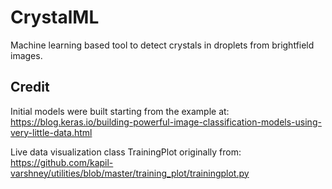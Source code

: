 # CrystalML
Machine learning based tool to detect crystals in droplets from brightfield images.

## Credit

Initial models were built starting from the example at:
https://blog.keras.io/building-powerful-image-classification-models-using-very-little-data.html

Live data visualization class TrainingPlot originally from:
https://github.com/kapil-varshney/utilities/blob/master/training_plot/trainingplot.py
